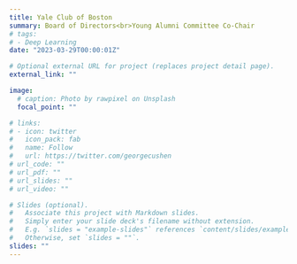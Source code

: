 ```yaml
---
title: Yale Club of Boston
summary: Board of Directors<br>Young Alumni Committee Co-Chair
# tags:
# - Deep Learning
date: "2023-03-29T00:00:01Z"

# Optional external URL for project (replaces project detail page).
external_link: ""

image:
  # caption: Photo by rawpixel on Unsplash
  focal_point: ""

# links:
# - icon: twitter
#   icon_pack: fab
#   name: Follow
#   url: https://twitter.com/georgecushen
# url_code: ""
# url_pdf: ""
# url_slides: ""
# url_video: ""

# Slides (optional).
#   Associate this project with Markdown slides.
#   Simply enter your slide deck's filename without extension.
#   E.g. `slides = "example-slides"` references `content/slides/example-slides.md`.
#   Otherwise, set `slides = ""`.
slides: ""
---
```

